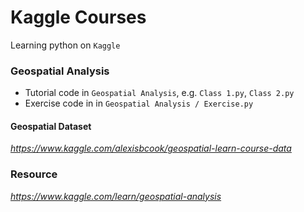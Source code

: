 # Kaggle Courses
  Learning python on `Kaggle`

### Geospatial Analysis
  
  - Tutorial code in `Geospatial Analysis`, e.g. `Class 1.py`, `Class 2.py`
  - Exercise code in in `Geospatial Analysis / Exercise.py`
  
#### Geospatial Dataset
  
  _https://www.kaggle.com/alexisbcook/geospatial-learn-course-data_

### Resource
_https://www.kaggle.com/learn/geospatial-analysis_
